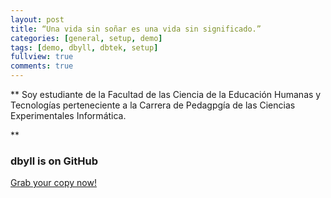 ```yaml
---
layout: post
title: “Una vida sin soñar es una vida sin significado.”
categories: [general, setup, demo]
tags: [demo, dbyll, dbtek, setup]
fullview: true
comments: true
---
```


**  Soy estudiante de la Facultad  de las Ciencia de la Educación Humanas y Tecnologías perteneciente a la Carrera de Pedagpgía de las Ciencias Experimentales Informática.



 **




### dbyll is on GitHub

<a class="btn btn-default" href="https://github.com/dbtek/dbyll">Grab your copy now!</a>
